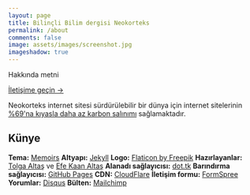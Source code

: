 ```yaml
---
layout: page
title: Bilinçli Bilim dergisi Neokorteks 
permalink: /about
comments: false
image: assets/images/screenshot.jpg
imageshadow: true
---
```


Hakkında metni

<a href="/contact" class="btn btn-dark"> İletişime geçin &rarr;</a>

Neokorteks internet sitesi sürdürülebilir bir dünya için internet sitelerinin [%69'na kıyasla daha az karbon salınımı](https://www.websitecarbon.com/website/neokorteks-tk/) sağlamaktadır.

## Künye
**Tema:** [Memoirs](https://www.wowthemes.net/memoirs-free-jekyll-theme/)
**Altyapı:** [Jekyll](http://jekyllrb.com/)
**Logo:** [Flaticon by Freepik](https://www.flaticon.com/free-icon/n-logo_12583)
**Hazırlayanlar:** [Tolga Altaş](https://tolgaaltas.com) ve [Efe Kaan Altaş](https://vero.co/efekaanaltas)
**Alanadı sağlayıcısı:** [dot.tk](https://www.dot.tk/)
**Barındırma sağlayıcısı:** [GitHub Pages](https://pages.github.com/)
**CDN:** [CloudFlare](https://cloudflare.com)
**İletişim formu:** [FormSpree](https://formspree.io/)
**Yorumlar:** [Disqus](http://disqus.com/)
**Bülten:** [Mailchimp](https://mailchimp.com/)
